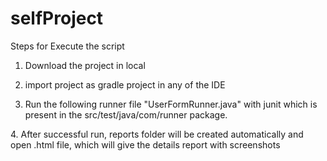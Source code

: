 # selfProject
Steps for Execute the script

1. Download the project in local

2. import project as gradle project in any of the IDE

3. Run the following runner file "UserFormRunner.java" with junit which is present in the src/test/java/com/runner package.

4. After successful run, reports folder will be created automatically and open .html file, which will give the details report with screenshots
